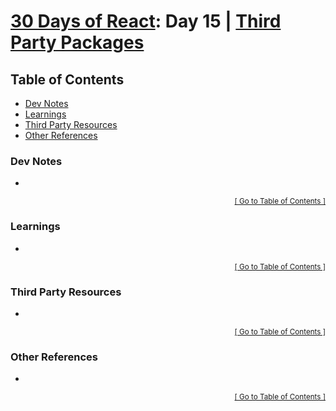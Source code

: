 <div id="readme"></div>

<!-- omit in toc -->
# [30 Days of React](../README.md#readme): Day 15 | [Third Party Packages](https://github.com/Asabeneh/30-Days-Of-React/blob/master/15_Third_Party_Packages/15_third_party_packages.md)

<!-- omit in toc -->
## Table of Contents
- [Dev Notes](#dev-notes)
- [Learnings](#learnings)
- [Third Party Resources](#third-party-resources)
- [Other References](#other-references)

### Dev Notes
*

<div align="right"><sub><a href="#table-of-contents">[ Go to Table of Contents ]</a></sub></div>

### Learnings
*

<div align="right"><sub><a href="#table-of-contents">[ Go to Table of Contents ]</a></sub></div>

### Third Party Resources
*

<div align="right"><sub><a href="#table-of-contents">[ Go to Table of Contents ]</a></sub></div>

### Other References
*

<div align="right"><sub><a href="#table-of-contents">[ Go to Table of Contents ]</a></sub></div>
